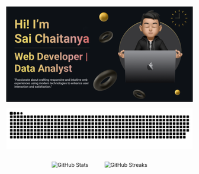 
![Banner](https://github.com/saichaitanya10/saichaitanya10/blob/main/github%20banner.png?raw=true)


<!-- Game -->
<div align="center">
    <picture>
        <source media="(prefers-color-scheme: dark)" srcset="https://raw.githubusercontent.com/platane/platane/output/github-contribution-grid-snake-dark.svg">
        <source media="(prefers-color-scheme: light)" srcset="https://raw.githubusercontent.com/platane/platane/output/github-contribution-grid-snake.svg">
        <img alt="github contribution grid snake animation" src="https://raw.githubusercontent.com/platane/platane/output/github-contribution-grid-snake.svg">
    </picture>
</div>

<br/>

<!-- GitHub Stats and Streaks -->
<p align="center">
  <img src="https://github-readme-stats.vercel.app/api?username=saichaitanya10&show_icons=true&locale=en" alt="GitHub Stats" style="margin-right: 20px;" width="45.5%" />
  <img src="https://github-readme-streak-stats.herokuapp.com/?user=saichaitanya10" alt="GitHub Streaks" style="margin-left: 20px;" width="48%" />
</p>
